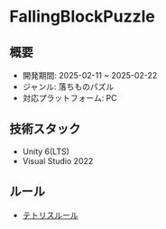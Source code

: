 # FallingBlockPuzzle

## 概要

- 開発期間: 2025-02-11 ~ 2025-02-22
- ジャンル: 落ちものパズル
- 対応プラットフォーム: PC
  
## 技術スタック

- Unity 6(LTS)
- Visual Studio 2022

## ルール

- [テトリスルール](https://tetrisch.github.io/main/rule.html)
